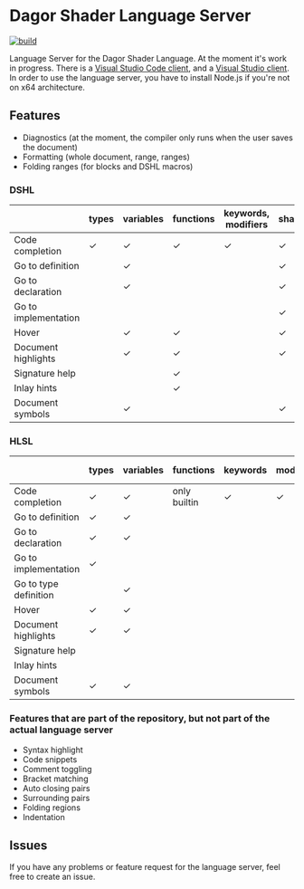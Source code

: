 # Dagor Shader Language Server

[![build](https://github.com/GaijinEntertainment/Dagor-Shader-Language-Server/actions/workflows/build.yml/badge.svg)](https://github.com/GaijinEntertainment/Dagor-Shader-Language-Server/actions/workflows/build.yml)

Language Server for the Dagor Shader Language. At the moment it's work in progress. There is a [Visual Studio Code client](https://github.com/GaijinEntertainment/Dagor-Shader-Language-Support-for-Visual-Studio-Code), and a [Visual Studio client](https://github.com/GaijinEntertainment/Dagor-Shader-Language-Support-for-Visual-Studio). In order to use the language server, you have to install Node.js if you're not on x64 architecture.

## Features

-   Diagnostics (at the moment, the compiler only runs when the user saves the document)
-   Formatting (whole document, range, ranges)
-   Folding ranges (for blocks and DSHL macros)

### DSHL

|                      | types | variables | functions | keywords, modifiers | shaders | block statements | macros | includes |
| -------------------- | ----- | --------- | --------- | ------------------- | ------- | ---------------- | ------ | -------- |
| Code completion      | ✓     | ✓         | ✓         | ✓                   | ✓       | ✓                | ✓      | ✓        |
| Go to definition     |       | ✓         |           |                     | ✓       | ✓                | ✓      | ✓        |
| Go to declaration    |       | ✓         |           |                     | ✓       | ✓                | ✓      | ✓        |
| Go to implementation |       |           |           |                     | ✓       | ✓                | ✓      | ✓        |
| Hover                |       | ✓         | ✓         |                     | ✓       | ✓                | ✓      |          |
| Document highlights  |       | ✓         | ✓         |                     | ✓       | ✓                | ✓      |          |
| Signature help       |       |           | ✓         |                     |         |                  | ✓      |          |
| Inlay hints          |       |           | ✓         |                     |         |                  | ✓      |          |
| Document symbols     |       | ✓         |           |                     | ✓       | ✓                | ✓      |          |

### HLSL

|                       | types | variables | functions    | keywords | modifiers | semantics | attributes | defines | includes | preprocessor directives |
| --------------------- | ----- | --------- | ------------ | -------- | --------- | --------- | ---------- | ------- | -------- | ----------------------- |
| Code completion       | ✓     | ✓         | only builtin | ✓        | ✓         | ✓         | ✓          | ✓       | ✓        | ✓                       |
| Go to definition      | ✓     | ✓         |              |          |           |           |            | ✓       | ✓        |                         |
| Go to declaration     | ✓     | ✓         |              |          |           |           |            | ✓       | ✓        |                         |
| Go to implementation  | ✓     |           |              |          |           |           |            | ✓       | ✓        |                         |
| Go to type definition |       | ✓         |              |          |           |           |            |         |          |                         |
| Hover                 | ✓     | ✓         |              |          |           |           |            | ✓       |          |                         |
| Document highlights   | ✓     | ✓         |              |          |           |           |            | ✓       |          |                         |
| Signature help        |       |           |              |          |           |           |            |         |          |                         |
| Inlay hints           |       |           |              |          |           |           |            | ✓       |          |                         |
| Document symbols      | ✓     | ✓         |              |          |           |           |            | ✓       |          |                         |

### Features that are part of the repository, but not part of the actual language server

-   Syntax highlight
-   Code snippets
-   Comment toggling
-   Bracket matching
-   Auto closing pairs
-   Surrounding pairs
-   Folding regions
-   Indentation

## Issues

If you have any problems or feature request for the language server, feel free to create an issue.

